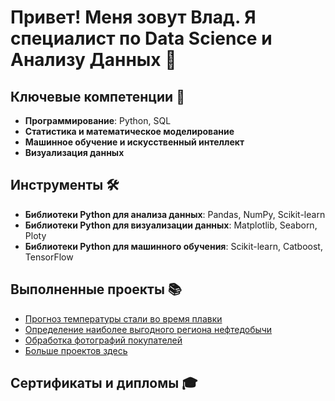 # Привет! Меня зовут Влад. Я специалист по Data Science и Анализу Данных 👋


## Ключевые компетенции 🎯
- **Программирование**: Python, SQL
- **Статистика и математическое моделирование**
- **Машинное обучение и искусственный интеллект**
- **Визуализация данных**

## Инструменты 🛠️
- **Библиотеки Python для анализа данных**: Pandas, NumPy, Scikit-learn
- **Библиотеки Python для визуализации данных**: Matplotlib, Seaborn, Ploty
- **Библиотеки Python для машинного обучения**: Scikit-learn, Catboost, TensorFlow 

## Выполненные проекты 📚
- [Прогноз температуры стали во время плавки](https://github.com/ThreeHundredsperSecond/data-science-portfolio/tree/master/steel_temperature_prediction)
- [Определение наиболее выгодного региона нефтедобычи](https://github.com/ThreeHundredsperSecond/data-science-portfolio/tree/master/oil_region_with_highest_profit)
- [Обработка фотографий покупателей](https://github.com/ThreeHundredsperSecond/data-science-portfolio/tree/master/oil_region_with_highest_profit)
- [Больше проектов здесь](https://github.com/ThreeHundredsperSecond/data-science-portfolio)

## Сертификаты и дипломы 🎓
<!--
**ThreeHundredsperSecond/ThreeHundredsperSecond** is a ✨ _special_ ✨ repository because its `README.md` (this file) appears on your GitHub profile.

Here are some ideas to get you started:

- 🔭 I’m currently working on ...
- 🌱 I’m currently learning ...
- 👯 I’m looking to collaborate on ...
- 🤔 I’m looking for help with ...
- 💬 Ask me about ...
- 📫 How to reach me: ...
- 😄 Pronouns: ...
- ⚡ Fun fact: ...
-->

